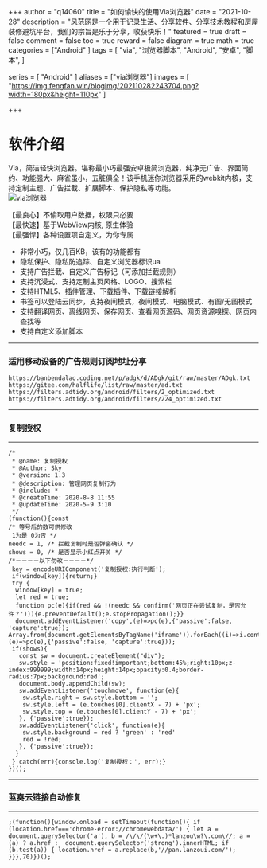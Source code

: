 +++
author = "q14060"
title = "如何愉快的使用Via浏览器"
date = "2021-10-28"
description = "风范网是一个用于记录生活、分享软件、分享技术教程和房屋装修避坑平台，我们的宗旨是乐于分享，收获快乐！"
featured = true
draft = false
comment = false
 toc = true
reward = false
diagram = true
math = true
categories = ["Android"
]
tags = [
  "via",
  "浏览器脚本",
  "Android",
"安卓",
"脚本",
]

series = [
  "Android"
]
aliases = ["via浏览器"]
images = [
  "https://img.fengfan.win/blogimg/202110282243704.png?width=180px&height=110px"
]

+++


# 软件介绍 #
Via，简洁轻快浏览器。堪称最小巧最强安卓极简浏览器，纯净无广告、界面简约、功能强大、麻雀虽小，五脏俱全！该手机迷你浏览器采用的webkit内核，支持定制主题、广告拦截、扩展脚本、保护隐私等功能。<br/>
![via浏览器](https://img.fengfan.win/blogimg/202110211931605.png)

【最良心】不偷取用户数据，权限只必要<br/>
【最快速】基于WebView内核, 原生体验<br/>
【最强悍】各种设置项自定义，为你专属<br/>
- 非常小巧，仅几百KB，该有的功能都有<br/>
- 隐私保护、隐私防追踪、自定义浏览器标识ua<br/>
- 支持广告拦截、自定义广告标记（可添加拦截规则）<br/>
- 支持沉浸式、支持定制主页风格、LOGO、搜索栏<br/>
- 支持HTML5、插件管理、下载插件、下载链接解析<br/>
- 书签可以登陆云同步，支持夜间模式，夜间模式、电脑模式、有图/无图模式<br/>
- 支持翻译网页、离线网页、保存网页、查看网页源码、网页资源嗅探、网页内查找等<br/>
- 支持自定义添加脚本<br/>

----------



###  适用移动设备的广告规则订阅地址分享  ###
    



`https://banbendalao.coding.net/p/adgk/d/ADgk/git/raw/master/ADgk.txt`
`https://gitee.com/halflife/list/raw/master/ad.txt`
`https://filters.adtidy.org/android/filters/2_optimized.txt`
`https://filters.adtidy.org/android/filters/224_optimized.txt`

----------


### 复制授权 ###

----------

```广告via
/*
 * @name: 复制授权
 * @Author: Sky
 * @version: 1.3
 * @description: 管理网页复制行为
 * @include: *
 * @createTime: 2020-8-8 11:55
 * @updateTime: 2020-5-9 3:10
 */
(function(){const
/* 等号后的数可供修改
 1为是 0为否 */
needc = 1, /* 拦截复制时是否弹窗确认 */
shows = 0, /* 是否显示小红点开关 */
/*－－－－以下勿改－－－－*/
 key = encodeURIComponent('复制授权:执行判断');
 if(window[key]){return;}
 try {
  window[key] = true;
  let red = true;
  function pc(e){if(red && !(needc && confirm('网页正在尝试复制，是否允许？'))){e.preventDefault();e.stopPropagation();}}
  document.addEventListener('copy',(e)=>pc(e),{'passive':false, 'capture':true});
Array.from(document.getElementsByTagName('iframe')).forEach((i)=>i.contentDocument.addEventListener('copy',(e)=>pc(e),{'passive':false, 'capture':true}));
 if(shows){
   const sw = document.createElement("div");
   sw.style = 'position:fixed!important;bottom:45%;right:10px;z-index:999999;width:14px;height:14px;opacity:0.4;border-radius:7px;background:red';
   document.body.appendChild(sw);
   sw.addEventListener('touchmove', function(e){
    sw.style.right = sw.style.bottom = '';
    sw.style.left = (e.touches[0].clientX - 7) + 'px';
    sw.style.top = (e.touches[0].clientY - 7) + 'px';
   }, {'passive':true});
   sw.addEventListener('click', function(e){
    sw.style.background = red ? 'green' : 'red'
    red = !red;
   }, {'passive':true});
  }
 } catch(err){console.log('复制授权：', err);}
})();
```

----------

### 蓝奏云链接自动修复 ###

----------

```
;(function(){window.onload = setTimeout(function(){ if (location.href==='chrome-error://chromewebdata/') { let a = document.querySelector('a'), b = /\/\/(\w+\.)*lanzou\w?\.com\//; a = (a) ? a.href :  document.querySelector('strong').innerHTML; if (b.test(a)) { location.href = a.replace(b,'//pan.lanzoui.com/'); }}},70)})();
```
